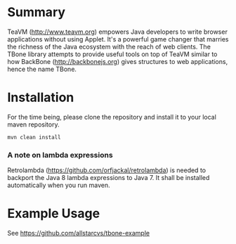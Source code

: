 # Summary

TeaVM (http://www.teavm.org) empowers Java developers to write browser applications without using Applet.  It's a powerful game changer that marries the richness of the Java ecosystem with the reach of web clients.  The TBone library attempts to provide useful tools on top of TeaVM similar to how BackBone (http://backbonejs.org) gives structures to web applications, hence the name TBone.

# Installation

For the time being, please clone the repository and install it to your local maven repository.

```
mvn clean install
```

### A note on lambda expressions

Retrolambda (https://github.com/orfjackal/retrolambda) is needed to backport the Java 8 lambda expressions to Java 7.  It shall be installed automatically when you run maven.

# Example Usage

See https://github.com/allstarcvs/tbone-example 
